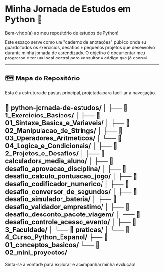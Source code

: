 # Minha Jornada de Estudos em Python 🐍

Bem-vindo(a) ao meu repositório de estudos de Python!

Este espaço serve como um "caderno de anotações" público onde eu guardo todos os exercícios, desafios e pequenos projetos que desenvolvo durante minha jornada de aprendizado. O objetivo é documentar meu progresso e ter um local central para consultar o código que já escrevi.

---

## 🗺️ Mapa do Repositório

Esta é a estrutura de pastas principal, projetada para facilitar a navegação.

📁 python-jornada-de-estudos/
│
├── 📁 1_Exercicios_Basicos/
│   ├── 📁 01_Sintaxe_Basica_e_Variaveis/
│   ├── 📁 02_Manipulacao_de_Strings/
│   ├── 📁 03_Operadores_Aritmeticos/
│   └── 📁 04_Logica_e_Condicionais/
│
├── 📁 2_Projetos_e_Desafios/
│   ├── 📁 calculadora_media_aluno/
│   ├── 📁 desafio_aprovacao_disciplina/
│   ├── 📁 desafio_calculo_pontuacao_jogo/
│   ├── 📁 desafio_codificador_numerico/
│   ├── 📁 desafio_conversor_de_segundos/
│   ├── 📁 desafio_simulador_bateria/
│   ├── 📁 desafio_validador_emprestimo/
│   ├── 📁 desafio_desconto_pacote_viagem/
│   └── 📁 desafio_controle_acesso_evento/
│
├── 📁 3_Faculdade/
│   └── 📁 praticas/
│
└── 📁 4_Curso_Python_Espanol/
├── 📁 01_conceptos_basicos/
└── 📁 02_mini_proyectos/
---

Sinta-se à vontade para explorar e acompanhar minha evolução!
